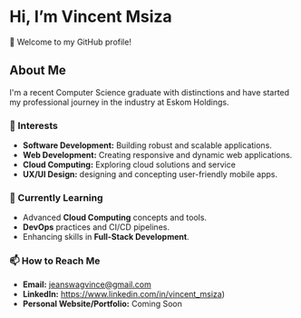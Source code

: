 # Hi, I’m Vincent Msiza

👋 Welcome to my GitHub profile!

## About Me
I'm a recent Computer Science graduate with distinctions and have started my professional journey in the industry at Eskom Holdings.

### 👀 Interests
- **Software Development:** Building robust and scalable applications.
- **Web Development:** Creating responsive and dynamic web applications.
- **Cloud Computing:** Exploring cloud solutions and service
- **UX/UI Design:** designing and concepting user-friendly mobile apps.

### 🌱 Currently Learning
- Advanced **Cloud Computing** concepts and tools.
- **DevOps** practices and CI/CD pipelines.
- Enhancing skills in **Full-Stack Development**.

### 📫 How to Reach Me
- **Email:** jeanswagvince@gmail.com
- **LinkedIn:** https://www.linkedin.com/in/vincent_msiza)
- **Personal Website/Portfolio:** Coming Soon

